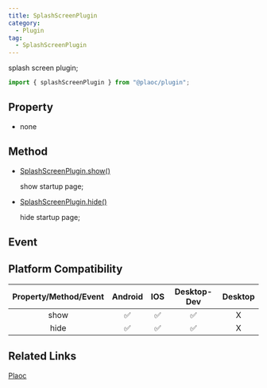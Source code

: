 ```yaml
---
title: SplashScreenPlugin
category:
  - Plugin 
tag:
  - SplashScreenPlugin
---
```


splash screen plugin;

```js
import { splashScreenPlugin } from "@plaoc/plugin";
```

## Property

  - none
     

## Method

  - [SplashScreenPlugin.show()]()

    show startup page;


  - [SplashScreenPlugin.hide()]()

    hide startup page;


## Event

## Platform Compatibility

| Property/Method/Event| Android | IOS | Desktop-Dev | Desktop |
|:--------------------:|:-------:|:---:|:-----------:|:-------:|
| show                 | ✅      | ✅  | ✅           | X       |
| hide                 | ✅      | ✅  | ✅           | X       |

## Related Links

[Plaoc](../index.md)


